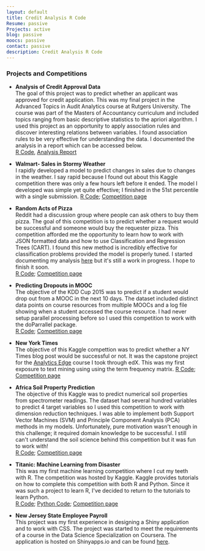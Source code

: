 ```yaml
---
layout: default
title: Credit Analysis R Code
Resume: passive
Projects: active
blog: passive
moocs: passive
contact: passive
description: Credit Analysis R Code
---
```


### Projects and Competitions  


- **Analysis of Credit Approval Data**  
The goal of this project was to predict whether an applicant was approved for credit application.  This was my final project in the Advanced Topics in Audit Analytics course at Rutgers University. The course was part of the Masters of Accountancy curriculum and included topics ranging from basic descriptive statistics to the apriori algorithm. I used this project as an opportunity to apply association rules and discover interesting relations between variables. I found association rules to be very effective for understanding the data. I documented the analysis in a report which can be accessed below.  
<a href= "../scripts/creditanalysis.html" > R Code</a>, <a href="../writeups/creditanalysis.html"> Analysis Report</a>

  
- **Walmart- Sales in Stormy Weather**  
I rapidly developed a model to predict changes in sales due to changes in the weather.  I say rapid because I found out about this Kaggle competition there was only a few hours left before it ended. The model I developed was simple yet quite effective; I finished in the 51st percentile with a single submission.
<a href= "../scripts/walmartsales.html" > R Code</a>; [Competition page](https://www.kaggle.com/c/walmart-recruiting-sales-in-stormy-weather)
  
- **Random Acts of Pizza**  
Reddit had a discussion group where people can ask others to buy them pizza. The goal of this competition is to predict whether a request would be successful and someone would buy the requester pizza. This competition afforded me the opportunity to learn how to work with JSON formatted data and how to use Classification and Regression Trees (CART). I found this new method is incredibly effective for classification problems provided the model is properly tuned. I started documenting my analysis <a href="../writeups/RAOP.html">here</a> but it's still a work in progress. I hope to finish it soon.  
<a href= "../scripts/raop.html" > R Code</a>; [Competition page](http://www.kaggle.com/c/random-acts-of-pizza) 
  
- **Predicting Dropouts in MOOC**  
The objective of the KDD Cup 2015 was to predict if a student would drop out from a MOOC in the next 10 days. The dataset included distinct data points on course resources from multiple MOOCs and a log file showing when a student accessed the course resource.  I had never setup parallel processing before so I used this competition to work with the doParrallel package.  
<a href= "../scripts/moocs.html" > R Code</a>; [Competition page](https://kddcup2015.com/submission-rank.html)

- **New York Times**  
The objective of this Kaggle compettion was to predict whether a NY Times blog post would be successful or not. It was the capstone project for the [Analytics Edge](https://www.edx.org/course/analytics-edge-mitx-15-071x-0) course I took through edX. This was my first exposure to text mining using using the term frequency matrix. 
<a href= "../scripts/nytimes.html" > R Code</a>; [Competition page](https://www.kaggle.com/c/15-071x-the-analytics-edge-competition-spring-2015)

- **Africa Soil Property Prediction**  
The objective of this Kaggle was to predict numerical soil properties from spectrometer readings. The dataset had several hundred variables to predict 4 target variables so I used this competition to work with dimension reduction techniques. I was able to implement both Support Vector Machines (SVM) and Principle Component Analysis (PCA) methods in my models. Unfortunately, pure motivation wasn't enough in this challenge; it required domain knowledge to be successful. I still can't understand the soil science behind this competition but it was fun to work with!  
<a href= "../scripts/africasoil.html" > R Code</a>; [Competition page](http://www.kaggle.com/c/afsis-soil-properties)  
    
- **Titanic: Machine Learning from Disaster**  
This was my first machine learning competition where I cut my teeth with R. The competition was hosted by Kaggle. Kaggle provides tutorials on how to complete this competition with both R and Python. Since it was such a project to learn R, I've decided to return to the tutorials to learn Python.  
<a href= "../scripts/titanicr.html" > R Code</a>; <a href= "../scripts/titanicpy.html" > Python Code</a>; [Competition page](http://www.kaggle.com/c/titanic-gettingStarted)
    
- **New Jersey State Employee Payroll**   
This project was my first experience in designing a Shiny application and to work with CSS. The project was started to meet the requirements of a course in the Data Science Specialization on Coursera. The application is hosted on Shinyapps.io and can be found <a href="https://kuhnrl30.shinyapps.io/ShinyProject" target="_blank"> here</a>.